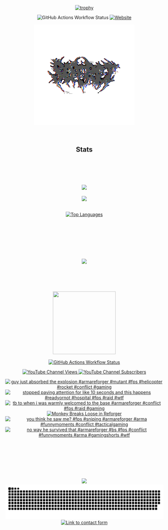 [COMMENT]: <TITLE*****************************************>

<div align="center">
  <a href="https://seperet.com">
    
  [![trophy](https://github-profile-trophy.vercel.app/?username=denv3rr&column=-1&no-frame=true&no-bg=true&theme=darkhub&title=-Stars,-PullRequest,-Issues,-Reviews)](https://github.com/ryo-ma/github-profile-trophy)
    
  ![GitHub Actions Workflow Status](https://img.shields.io/github/actions/workflow/status/denv3rr/denv3rr/.github%2Fworkflows%2Fyoutube-cards.yml?logoColor=CD201F&label=connections&link=https%3A%2F%2Fyoutube.com%2F%40seperet)
  </a>
  <a href="https://seperet.com">
  ![Website](https://img.shields.io/website?url=https%3A%2F%2Fseperet.com&label=seperet.com)    
  </a>  
</div>

[COMMENT]: <LOGO*****************************************>
<div align="center">
  <a href="https://seperet.com">
    <img src=https://github.com/denv3rr/denv3rr/blob/main/IMG_4225.gif/>    
  </a>
</div>
<br></br>

[COMMENT]: <STATS*****************************************>
<div align="center">

  ## Stats
</div>

<br></br>
<br></br>

<div align="center">  
<div align="center">
  <a>
    <img src="https://github-profile-summary-cards.vercel.app/api/cards/profile-details?username=denv3rr&theme=transparent"/>
    <br></br>
    <img src="https://github-readme-streak-stats.herokuapp.com?user=denv3rr&theme=transparent&hide_border=true&properties=background&border=white"/>
    <br></br>
  </a>
</div>
  
[![Top Languages](https://github-readme-stats.vercel.app/api/top-langs/?username=denv3rr&hide_border=true&theme=transparent&layout=donut&langs_count=12)](https://github.com/denv3rr/github-readme-stats)
<br></br>
<br></br>
<br></br>
<br></br>

<img src="https://user-images.githubusercontent.com/74038190/212284100-561aa473-3905-4a80-b561-0d28506553ee.gif">
<br></br>
<br></br>
<br></br>

[COMMENT]: <YOUTUBE*****************************************>
<div align="center">
<a href="https://youtube.com/@seperet">
  <img src="https://media4.giphy.com/media/v1.Y2lkPTc5MGI3NjExYzdqdmlpbzIzdDM1Zm8wNnR5MW8wODVwY29tMnBjd2ltb292eXRkMiZlcD12MV9pbnRlcm5hbF9naWZfYnlfaWQmY3Q9cw/dyLmcrc0wk4dUCxp0K/giphy.webp" width="200" height="200">

  <div align="center">
    
   [COMMENT]: <CHECK-WORKFLOWS*****************************************>
   
  ![GitHub Actions Workflow Status](https://img.shields.io/github/actions/workflow/status/denv3rr/denv3rr/.github%2Fworkflows%2Fyoutube-cards.yml?logoColor=CD201F&label=connections&link=https%3A%2F%2Fyoutube.com%2F%40seperet)
  
    
  </div>
  
  ![YouTube Channel Views](https://img.shields.io/youtube/channel/views/UCATB-IqmpAn-2XHu6lxTVwg)
  <a href="https://youtube.com/@seperet">
  ![YouTube Channel Subscribers](https://img.shields.io/youtube/channel/subscribers/UCATB-IqmpAn-2XHu6lxTVwg?link=https%3A%2F%2Fyoutube.com%2F%40seperet)
  </a>
</a>
  
<!-- BEGIN YOUTUBE-CARDS -->
[![guy just absorbed the explosion #armareforger #mutant #fps #helicopter #rocket #conflict #gaming](https://ytcards.demolab.com/?id=jPy1CwU36BM&title=guy+just+absorbed+the+explosion+%23armareforger+%23mutant+%23fps+%23helicopter+%23rocket+%23conflict+%23gaming&lang=en&timestamp=1759825734&background_color=%230d1117&title_color=%23ffffff&stats_color=%23dedede&max_title_lines=1&width=250&border_radius=5 "guy just absorbed the explosion #armareforger #mutant #fps #helicopter #rocket #conflict #gaming")](https://www.youtube.com/shorts/jPy1CwU36BM)
[![stopped paying attention for like 10 seconds and this happens #readyornot #hospital #fps #raid #wtf](https://ytcards.demolab.com/?id=Z14VNhuyH-8&title=stopped+paying+attention+for+like+10+seconds+and+this+happens+%23readyornot+%23hospital+%23fps+%23raid+%23wtf&lang=en&timestamp=1759632578&background_color=%230d1117&title_color=%23ffffff&stats_color=%23dedede&max_title_lines=1&width=250&border_radius=5 "stopped paying attention for like 10 seconds and this happens #readyornot #hospital #fps #raid #wtf")](https://www.youtube.com/shorts/Z14VNhuyH-8)
[![tb to when i was warmly welcomed to the base #armareforger #conflict #fps #raid #gaming](https://ytcards.demolab.com/?id=tfigEUD-tHc&title=tb+to+when+i+was+warmly+welcomed+to+the+base+%23armareforger+%23conflict+%23fps+%23raid+%23gaming&lang=en&timestamp=1759544515&background_color=%230d1117&title_color=%23ffffff&stats_color=%23dedede&max_title_lines=1&width=250&border_radius=5 "tb to when i was warmly welcomed to the base #armareforger #conflict #fps #raid #gaming")](https://www.youtube.com/shorts/tfigEUD-tHc)
[![Monkey Breaks Loose in Reforger](https://ytcards.demolab.com/?id=yZ5R1lipoZY&title=Monkey+Breaks+Loose+in+Reforger&lang=en&timestamp=1759535081&background_color=%230d1117&title_color=%23ffffff&stats_color=%23dedede&max_title_lines=1&width=250&border_radius=5 "Monkey Breaks Loose in Reforger")](https://www.youtube.com/watch?v=yZ5R1lipoZY)
[![you think he saw me? #fps #sniping #armareforger #arma #funnymoments #conflict #tacticalgaming](https://ytcards.demolab.com/?id=ty7E_0SF3Xk&title=you+think+he+saw+me%3F+%23fps+%23sniping+%23armareforger+%23arma+%23funnymoments+%23conflict+%23tacticalgaming&lang=en&timestamp=1759364502&background_color=%230d1117&title_color=%23ffffff&stats_color=%23dedede&max_title_lines=1&width=250&border_radius=5 "you think he saw me? #fps #sniping #armareforger #arma #funnymoments #conflict #tacticalgaming")](https://www.youtube.com/shorts/ty7E_0SF3Xk)
[![no way he survived that #armareforger #bs #fps #conflict #funnymoments #arma #gamingshorts #wtf](https://ytcards.demolab.com/?id=ilK4IQsXTHU&title=no+way+he+survived+that+%23armareforger+%23bs+%23fps+%23conflict+%23funnymoments+%23arma+%23gamingshorts+%23wtf&lang=en&timestamp=1759348794&background_color=%230d1117&title_color=%23ffffff&stats_color=%23dedede&max_title_lines=1&width=250&border_radius=5 "no way he survived that #armareforger #bs #fps #conflict #funnymoments #arma #gamingshorts #wtf")](https://www.youtube.com/shorts/ilK4IQsXTHU)
<!-- END YOUTUBE-CARDS -->
<br></br>
<br></br>
<br></br>

<img src="https://user-images.githubusercontent.com/74038190/212284100-561aa473-3905-4a80-b561-0d28506553ee.gif">
  
</div>

[COMMENT]: <SNAKE*****************************************>
  <div align="center">
    <picture>
      <source media="(prefers-color-scheme: dark)" srcset="https://raw.githubusercontent.com/platane/platane/output/github-contribution-grid-snake-dark.svg">
      <source media="(prefers-color-scheme: light)" srcset="https://raw.githubusercontent.com/platane/platane/output/github-contribution-grid-snake.svg">
      <img alt="GitHub contribution grid snake animation" src="https://raw.githubusercontent.com/platane/platane/output/github-contribution-grid-snake.svg">
    </picture>
  </div>
<div align="center">
<a href="https://seperet.com/contact"><img src="https://readme-typing-svg.demolab.com?font=Sixtyfour+Convergence&size=25&duration=3000&color=F7F7F7&center=true&width=520&height=60&lines=CLICK+HERE+TO+CONTACT" alt="Link to contact form" /></a>
</div>

[COMMENT]: <LOGOS*****************************************>
[logo1]: https://github.com/denv3rr/denv3rr/blob/main/Seperet_Slam_White.gif "Seperet.com"
[logo2]: https://github.com/denv3rr/denv3rr/blob/main/Seperet_NightVision_Slam.gif "Seperet.com"

